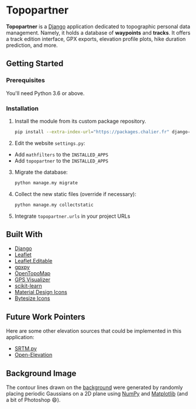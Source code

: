 # Topopartner

**Topopartner** is a [Django](https://www.djangoproject.com/) application dedicated to topographic personal data management. Namely, it holds a database of **waypoints** and **tracks**. It offers a track edition interface, GPX exports, elevation profile plots, hike duration prediction, and more.

## Getting Started

### Prerequisites

You'll need Python 3.6 or above.

### Installation

1. Install the module from its custom package repository.
    ```bash
    pip install --extra-index-url="https://packages.chalier.fr" django-topopartner
    ```

2. Edit the website `settings.py`:
  - Add `mathfilters` to the `INSTALLED_APPS`
  - Add `topopartner` to the `INSTALLED_APPS`

3. Migrate the database:
    ```bash
    python manage.my migrate
    ```

4. Collect the new static files (override if necessary):
    ```bash
    python manage.my collectstatic
    ```

5. Integrate `topopartner.urls` in your project URLs

## Built With

- [Django](https://www.djangoproject.com/)
- [Leaflet](https://leafletjs.com/)
- [Leaflet.Editable](https://github.com/Leaflet/Leaflet.Editable)
- [gpxpy](https://pypi.org/project/gpxpy/)
- [OpenTopoMap](https://wiki.openstreetmap.org/wiki/OpenTopoMap)
- [GPS Visualizer](https://www.gpsvisualizer.com/)
- [scikit-learn](https://scikit-learn.org/stable/)
- [Material Design Icons](https://material.io/resources/icons/)
- [Bytesize Icons](https://github.com/danklammer/bytesize-icons)

## Future Work Pointers

Here are some other elevation sources that could be implemented in this application:

- [SRTM.py](https://github.com/tkrajina/srtm.py)
- [Open-Elevation](https://github.com/Jorl17/open-elevation)

## Background Image

The contour lines drawn on the [background](topopartner/static/topopartner/img/pattern8.jpg) were generated by randomly placing periodic Gaussians on a 2D plane using [NumPy](https://numpy.org/) and [Matplotlib](https://matplotlib.org/) (and a bit of Photoshop 😄).
